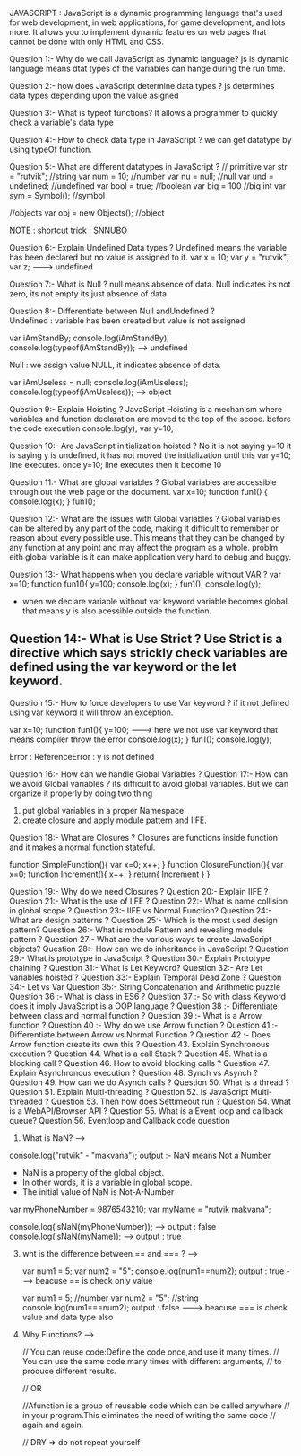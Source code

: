 <!-- interview question javascript -->

JAVASCRIPT : JavaScript is a dynamic programming language that's used for web development, in web applications, for game development, and lots more. It allows you to implement dynamic features on web pages that cannot be done with only HTML and CSS.


Question 1:- Why do we call JavaScript as dynamic language?
js is dynamic language means dtat types of the variables can hange during the run time.



Question 2:- how does JavaScript determine data types ?
js determines data types depending upon the value asigned



 Question 3:- What is typeof functions?
 It allows a programmer to quickly check a variable's data type


 Question 4:- How to check data type in JavaScript ?
 we can get datatype by using typeOf function.

 
Question 5:- What are different datatypes in JavaScript ? 
// primitive
var str = "rutvik";   //string
var num = 10;  //number
var nu = null;  //null
var und = undefined;  //undefined
var bool = true;  //boolean
var big = 100  //big int
var sym = Symbol();   //symbol

//objects
var obj = new Objects();  //object

NOTE : shortcut trick : SNNUBO



Question 6:- Explain Undefined Data types ? 
Undefined means the variable has been declared but no value is assigned to it.
var x = 10;
var y = "rutvik";
var z;  ---> undefined



Question 7:- What is Null ?
null means absence of data. Null indicates 
its not zero, 
its not empty 
its just absence of data



Question 8:- Differentiate between Null andUndefined ?  
Undefined : variable has been created but value is not assigned

var iAmStandBy;
console.log(iAmStandBy);
console.log(typeof(iAmStandBy)); --> undefined

Null : we assign value NULL, it indicates absence of data.

var iAmUseless = null;
console.log(iAmUseless);
console.log(typeof(iAmUseless)); --> object



Question 9:- Explain Hoisting ?
JavaScript Hoisting is a mechanism where variables and function declaration are moved to the top of the scope.  before the code execution
console.log(y);
var y=10;



Question 10:- Are JavaScript initialization hoisted ?
No
it is not saying y=10 it is saying y is undefined, it has not moved the initialization
until this var y=10; line executes.
once y=10; line executes then it become 10





Question 11:- What are global variables ?
Global variables are accessible through out the web page or the document.
var x=10;
function fun1()
{
    console.log(x);
}
fun1();



Question 12:- What are the issues with Global variables ?
Global variables can be altered by any part of the code, making it difficult to remember or reason about every possible use.
This means that they can be changed by any function at any point and may affect the program as a whole.
problm eith global variable is it can make application very hard to debug and buggy.




Question 13:- What happens when you declare variable without VAR ?
var x=10;
function fun1(){
    y=100;
    console.log(x);
}
fun1();
console.log(y);

- when we declare variable without var keyword
  variable becomes global.
  that means y is also acessible outside the function.



Question 14:- What is Use Strict ?
Use Strict is a directive which says strickly check variables are defined using the var keyword or the let keyword.
-------------------------------------------------
Question 15:- How to force developers to use Var keyword ?
if it not defined using var keyword it will throw an exception.

var x=10;
function fun1(){
    y=100;  ---> here we not use var keyword that means compiler throw the error
    console.log(x);
}
fun1();
console.log(y);

Error : ReferenceError : y is not defined





Question 16:- How can we handle Global Variables ?
Question 17:- How can we avoid Global variables ?
its difficult to avoid global variables. But we can organize it properly by doing two thing
1. put global variables in a proper Namespace.
2. create closure and apply module pattern and IIFE.




Question 18:- What are Closures ?
Closures are functions inside function and it makes a normal function stateful.

function SimpleFunction(){
    var x=0;
    x++;
}
function ClosureFunction(){
    var x=0;
    function Increment(){
        x++;
    }
    return{
        Increment
    }
}










Question 19:- Why do we need Closures ?
Question 20:- Explain IIFE ?
Question 21:- What is the use of IIFE ?
Question 22:- What is name collision in global scope ?
Question 23:- IIFE vs Normal Function?
Question 24:- What are design patterns ?
Question 25:- Which is the most used design pattern?
Question 26:- What is module Pattern and revealing module pattern ?
Question 27:- What are the various ways to create JavaScript objects?
Question 28:- How can we do inheritance in JavaScript ?
Question 29:- What is prototype in JavaScript ?
Question 30:- Explain Prototype chaining ?
Question 31:- What is Let Keyword?
Question 32:- Are Let variables hoisted ?
Question 33:- Explain Temporal Dead Zone ?
Question 34:- Let vs Var
Question 35:- String Concatenation and Arithmetic puzzle
Question 36 :- What is class in ES6 ?
Question 37 :- So with class Keyword does it imply JavaScript is a OOP language ?
Question 38 :- Differentiate between class and normal function ?
Question 39 :- What is a Arrow function ?
Question 40 :- Why do we use Arrow function ?
Question 41 :- Differentiate between Arrow vs Normal Function ?
Question 42 :- Does Arrow function create its own this ?
Question 43. Explain Synchronous execution ?
Question 44. What is a call Stack ?
Question 45. What is a blocking call ?
Question 46. How to avoid blocking calls ?
Question 47. Explain Asynchronous execution ?
Question 48. Synch vs Asynch ?
Question 49. How can we do Asynch calls ?
Question 50. What is a thread ?
Question 51. Explain Multi-threading ?
Question 52. Is JavaScript Multi-threaded ?
Question 53. Then how does Settimeout run ?
Question 54. What is a WebAPI/Browser API ?
Question 55. What is a Event loop and callback queue?
Question 56. Eventloop and Callback code question










1. What is NaN?
-->

console.log("rutvik" - "makvana");
   output :- NaN means Not a Number

- NaN is a property of the global object.
- In other words, it is a variable in global scope.
- The initial value of NaN is Not-A-Number   

var myPhoneNumber = 9876543210;
var myName = "rutvik makvana";

console.log(isNaN(myPhoneNumber)); --> output : false
console.log(isNaN(myName)); --> output : true


3. wht is the  difference between == and === ?
-->

    var num1 = 5;
    var num2 = "5";
    console.log(num1==num2);
    output : true
    ---> beacuse == is check only value

    var num1 = 5;   //number
    var num2 = "5";  //string
    console.log(num1===num2);
    output : false
    ---> beacuse === is check value and data type also


4. Why Functions?
-->   

     // You can reuse code:Define the code once,and use it many times.
     // You can use the same code many times with different arguments,
     // to produce different results.

     // OR

     //Afunction is a  group of reusable code which can be called anywhere
     // in your program.This eliminates the need of writing the same code
     // again and again.

     // DRY ⇒ do not repeat yourself

